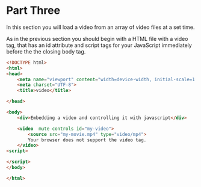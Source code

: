 # Part Three
In this section you will load a video from an array of video files at a set time.

As in the previous  section you should begin with a HTML file with a video tag,  that has an id  attribute and script tags for your JavaScript immediately before the the closing body tag.
```html
<!DOCTYPE html>
<html>
<head>
	<meta name="viewport" content="width=device-width, initial-scale=1.0">
    <meta charset="UTF-8">
	<title>video</title>

</head>

<body>
	<div>Embedding a video and controlling it with javascript</div>

	<video  mute controls id="my-video">
		<source src="my-movie.mp4" type="video/mp4">
		Your browser does not support the video tag.
	</video>
<script> 

</script> 
</body>

</html>
```
